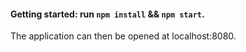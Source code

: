 #### Getting started: run `npm install` && `npm start`. 

The application can then be opened at localhost:8080.